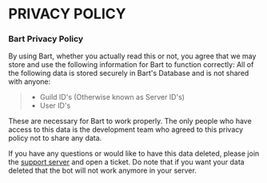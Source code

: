 # PRIVACY POLICY
### Bart Privacy Policy 

By using Bart, whether you actually read this or not, you agree that we may store and use the following information for Bart to function correctly: 
All of the following data is stored securely in Bart's Database and is not shared with anyone:

> - Guild ID's (Otherwise known as Server ID's)
> - User ID's

These are necessary for Bart to work properly.
The only people who have access to this data is the development team who agreed to this privacy policy not to share any data.

If you have any questions or would like to have this data deleted, please join the [support server](https://github.com/jvhdiscord/bartinfo/blob/main/README.md#links) and open a ticket.
Do note that if you want your data deleted that the bot will not work anymore in your server.
